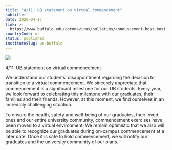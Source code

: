 ```yaml
---
title: "4/11: UB statement on virtual commencement"
subtitle: 
date: 2020-04-17
link: >-
  https://www.buffalo.edu/coronavirus/bulletins/announcement-host.host.html/content/shared/www/coronavirus/previous-bulletins/b-4-11-1.detail.html
countryCode: us
status: published
instituteSlug: us-buffalo
---
```

![](https://www.buffalo.edu/coronavirus/_jcr_content/social.img.512.auto.jpg/1583760505283.jpg)

4/11: UB statement on virtual commencement

We understand our students’ disappointment regarding the decision to transition to a virtual commencement. We sincerely appreciate that commencement is a significant milestone for our UB students. Every year, we look forward to celebrating this milestone with our graduates, their families and their friends. However, at this moment, we find ourselves in an incredibly challenging situation.

To ensure the health, safety and well-being of our graduates, their loved ones and our entire university community, commencement exercises have been moved to a virtual environment. We remain optimistic that we also will be able to recognize our graduates during on-campus commencement at a later date. Once it is safe to hold commencement, we will notify our graduates and the university community of our plans.